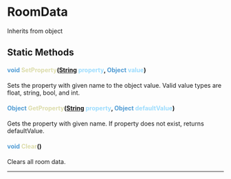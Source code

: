 # RoomData
Inherits from object
## Static Methods
#### <span style="color:#509cd4;">void</span> <span style="color:#dcdcaa;">SetProperty</span>(<span style="color:#509cd4;">[String](../static/String.md)</span> <span style="color:#9cdcfe;">property</span>, <span style="color:#509cd4;">Object</span> <span style="color:#9cdcfe;">value</span>)
Sets the property with given name to the object value. Valid value types are float, string, bool, and int.
#### <span style="color:#509cd4;">Object</span> <span style="color:#dcdcaa;">GetProperty</span>(<span style="color:#509cd4;">[String](../static/String.md)</span> <span style="color:#9cdcfe;">property</span>, <span style="color:#509cd4;">Object</span> <span style="color:#9cdcfe;">defaultValue</span>)
Gets the property with given name. If property does not exist, returns defaultValue.
#### <span style="color:#509cd4;">void</span> <span style="color:#dcdcaa;">Clear</span>()
Clears all room data.

---

